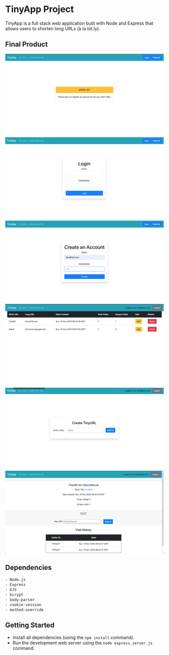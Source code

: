 # TinyApp Project

TinyApp is a full stack web application built with Node and Express that allows users to shorten long URLs (à la bit.ly).

## Final Product

!["TinyApp homepage when you are not logged in"](https://github.com/BenjaminJSLee/tinyapp/blob/master/docs/urls-no-login.png)
!["TinyApp login page"](https://github.com/BenjaminJSLee/tinyapp/blob/master/docs/urls-login.png)
!["TinyApp registration page"](https://github.com/BenjaminJSLee/tinyapp/blob/master/docs/urls-register.png)
!["TinyApp homepage when you are logged in"](https://github.com/BenjaminJSLee/tinyapp/blob/master/docs/urls-index.png)
!["TinyApp short url creation page"](https://github.com/BenjaminJSLee/tinyapp/blob/master/docs/urls-new.png)
!["TinyApp short url edit page"](https://github.com/BenjaminJSLee/tinyapp/blob/master/docs/urls-show.png)

## Dependencies
```
- Node.js
- Express
- EJS
- bcrypt
- body-parser
- cookie-session
- method-override
```
## Getting Started

- Install all dependencies (using the `npm install` command).
- Run the development web server using the `node express_server.js` command.